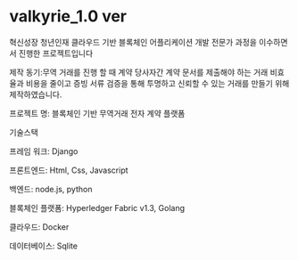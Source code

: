 # valkyrie_1.0 ver
혁신성장 청년인재 클라우드 기반 블록체인 어플리케이션 개발 전문가 과정을 이수하면서 진행한 프로젝트입니다

제작 동기:무역 거래를 진행 할 때 계약 당사자간 계약 문서를 제출해야 하는 거래 비효율과 비용을 줄이고 증빙 서류 검증을 통해 투명하고 신뢰할 수 있는 거래를 만들기 위해 제작하였습니다.

프로젝트 명: 블록체인 기반 무역거래 전자 계약 플랫폼



기술스택

프레임 워크: Django

프론트엔드: Html, Css, Javascript

백엔드: node.js, python

블록체인 플랫폼: Hyperledger Fabric v1.3, Golang

클라우드: Docker

데이터베이스: Sqlite
